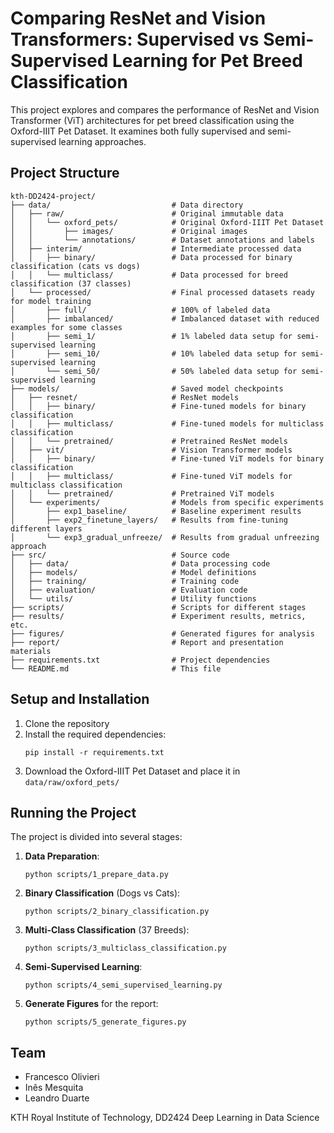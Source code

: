 # Comparing ResNet and Vision Transformers: Supervised vs Semi-Supervised Learning for Pet Breed Classification

This project explores and compares the performance of ResNet and Vision Transformer (ViT) architectures for pet breed classification using the Oxford-IIIT Pet Dataset. It examines both fully supervised and semi-supervised learning approaches.

## Project Structure

```
kth-DD2424-project/
├── data/                           # Data directory
│   ├── raw/                        # Original immutable data
│   │   └── oxford_pets/            # Original Oxford-IIIT Pet Dataset
│   │       ├── images/             # Original images
│   │       └── annotations/        # Dataset annotations and labels
│   ├── interim/                    # Intermediate processed data
│   │   ├── binary/                 # Data processed for binary classification (cats vs dogs)
│   │   └── multiclass/             # Data processed for breed classification (37 classes)
│   └── processed/                  # Final processed datasets ready for model training
│       ├── full/                   # 100% of labeled data
│       ├── imbalanced/             # Imbalanced dataset with reduced examples for some classes
│       ├── semi_1/                 # 1% labeled data setup for semi-supervised learning
│       ├── semi_10/                # 10% labeled data setup for semi-supervised learning
│       └── semi_50/                # 50% labeled data setup for semi-supervised learning
├── models/                         # Saved model checkpoints
│   ├── resnet/                     # ResNet models
│   │   ├── binary/                 # Fine-tuned models for binary classification
│   │   ├── multiclass/             # Fine-tuned models for multiclass classification
│   │   └── pretrained/             # Pretrained ResNet models
│   ├── vit/                        # Vision Transformer models
│   │   ├── binary/                 # Fine-tuned ViT models for binary classification
│   │   ├── multiclass/             # Fine-tuned ViT models for multiclass classification
│   │   └── pretrained/             # Pretrained ViT models
│   └── experiments/                # Models from specific experiments
│       ├── exp1_baseline/          # Baseline experiment results
│       ├── exp2_finetune_layers/   # Results from fine-tuning different layers
│       └── exp3_gradual_unfreeze/  # Results from gradual unfreezing approach
├── src/                            # Source code
│   ├── data/                       # Data processing code
│   ├── models/                     # Model definitions
│   ├── training/                   # Training code
│   ├── evaluation/                 # Evaluation code
│   └── utils/                      # Utility functions
├── scripts/                        # Scripts for different stages
├── results/                        # Experiment results, metrics, etc.
├── figures/                        # Generated figures for analysis
├── report/                         # Report and presentation materials
├── requirements.txt                # Project dependencies
└── README.md                       # This file
```

## Setup and Installation

1. Clone the repository
2. Install the required dependencies:
   ```
   pip install -r requirements.txt
   ```
3. Download the Oxford-IIIT Pet Dataset and place it in `data/raw/oxford_pets/`

## Running the Project

The project is divided into several stages:

1. **Data Preparation**:
   ```
   python scripts/1_prepare_data.py
   ```

2. **Binary Classification** (Dogs vs Cats):
   ```
   python scripts/2_binary_classification.py
   ```

3. **Multi-Class Classification** (37 Breeds):
   ```
   python scripts/3_multiclass_classification.py
   ```

4. **Semi-Supervised Learning**:
   ```
   python scripts/4_semi_supervised_learning.py
   ```

5. **Generate Figures** for the report:
   ```
   python scripts/5_generate_figures.py
   ```

## Team

- Francesco Olivieri
- Inês Mesquita
- Leandro Duarte

KTH Royal Institute of Technology, DD2424 Deep Learning in Data Science
